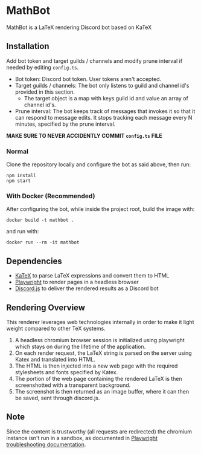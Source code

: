 # MathBot
MathBot is a LaTeX rendering Discord bot based on KaTeX

## Installation
Add bot token and target guilds / channels and modify prune interval if needed by editing `config.ts`.

- Bot token: Discord bot token. User tokens aren't accepted.
- Target guilds / channels: The bot only listens to guild and channel id's provided in this section.
    - The target object is a map with keys guild id and value an array of channel id's.
- Prune interval: The bot keeps track of messages that invokes it so that it can respond to message edits. It stops tracking each message every N minutes, specified by the prune interval.

**MAKE SURE TO NEVER ACCIDENTLY COMMIT `config.ts` FILE**

### Normal
Clone the repository locally and configure the bot as said above, then run:
```
npm install
npm start
```

### With Docker (Recommended)
After configuring the bot, while inside the project root, build the image with:
```
docker build -t mathbot .
```
and run with:
```
docker run --rm -it mathbot
```

## Dependencies
- [KaTeX](https://github.com/KaTeX/KaTeX) to parse LaTeX expressions and convert them to HTML
- [Playwright](https://github.com/microsoft/playwright/) to render pages in a headless browser
- [Discord.js](https://github.com/discordjs/discord.js/) to deliver the rendered results as a Discord bot

## Rendering Overview
This renderer leverages web technologies internally in order to make it light weight compared to other TeX systems.

1. A headless chromium browser session is initialized using playwright which stays on during the lifetime of the application.
2. On each render request, the LaTeX string is parsed on the server using Katex and translated into HTML.
3. The HTML is then injected into a new web page with the required stylesheets and fonts specified by Katex.
4. The portion of the web page containing the rendered LaTeX is then screenshotted with a transparent background.
5. The screenshot is then returned as an image buffer, where it can then be saved, sent through discord.js.

## Note
Since the content is trustworthy (all requests are redirected) the chromium instance isn't run in a sandbox, as documented in [Playwright troubleshooting documentation](https://github.com/microsoft/playwright/blob/master/docs/troubleshooting.md#setting-up-chrome-linux-sandbox).